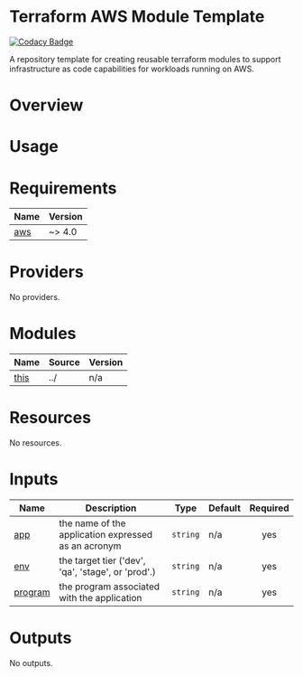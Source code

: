 # Terraform AWS Module Template

[![Codacy Badge](https://api.codacy.com/project/badge/Grade/8e7cd989479b452aba3400f3c1cb74a3)](https://app.codacy.com/gh/NCI-CTOS/terraform-aws-s3?utm_source=github.com&utm_medium=referral&utm_content=NCI-CTOS/terraform-aws-s3&utm_campaign=Badge_Grade_Settings)

A repository template for creating reusable terraform modules to support infrastructure as code capabilities for workloads running on AWS. 

# Overview

# Usage 

<!-- BEGIN_TF_DOCS -->
# Requirements

| Name | Version |
|------|---------|
| <a name="requirement_aws"></a> [aws](#requirement\_aws) | ~> 4.0 |

# Providers

No providers.

# Modules

| Name | Source | Version |
|------|--------|---------|
| <a name="module_this"></a> [this](#module\_this) | ../ | n/a |

# Resources

No resources.

# Inputs

| Name | Description | Type | Default | Required |
|------|-------------|------|---------|:--------:|
| <a name="input_app"></a> [app](#input\_app) | the name of the application expressed as an acronym | `string` | n/a | yes |
| <a name="input_env"></a> [env](#input\_env) | the target tier ('dev', 'qa', 'stage', or 'prod'.) | `string` | n/a | yes |
| <a name="input_program"></a> [program](#input\_program) | the program associated with the application | `string` | n/a | yes |

# Outputs

No outputs.
<!-- END_TF_DOCS -->
